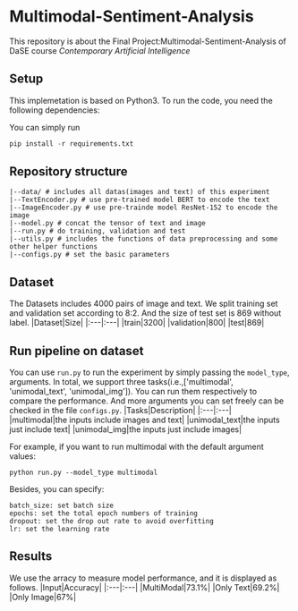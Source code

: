 # Multimodal-Sentiment-Analysis
This repository is about the Final Project:Multimodal-Sentiment-Analysis of DaSE course *Contemporary Artificial Intelligence*

## Setup
This implemetation is based on Python3. To run the code, you need the following dependencies:

You can simply run<br>
```python
pip install -r requirements.txt
```
## Repository structure
```
|--data/ # includes all datas(images and text) of this experiment
|--TextEncoder.py # use pre-trained model BERT to encode the text
|--ImageEncoder.py # use pre-trainde model ResNet-152 to encode the image
|--model.py # concat the tensor of text and image
|--run.py # do training, validation and test
|--utils.py # includes the functions of data preprocessing and some other helper functions
|--configs.py # set the basic parameters
```

## Dataset
The Datasets includes 4000 pairs of image and text. We split training set and validation set according to 8:2. And the size of test set is 869 without label.
|Dataset|Size|
|:---|:---|
|train|3200|
|validation|800|
|test|869|

## Run pipeline on dataset
You can use <code>run.py</code> to run the experiment by simply passing the <code>model_type</code>, arguments. In total, we support three tasks(i.e.,['multimodal', 'unimodal_text', 'unimodal_img']). You can run them respectively to compare the performance. And more arguments you can set freely can be checked in the file <code>configs.py</code>.
|Tasks|Description|
|:---|:---|
|multimodal|the inputs include images and text|
|unimodal_text|the inputs just include text|
|unimodal_img|the inputs just include images|

For example, if you want to run multimodal with the default argument values:
```
python run.py --model_type multimodal
```
Besides, you can specify:
```
batch_size: set batch size
epochs: set the total epoch numbers of training
dropout: set the drop out rate to avoid overfitting
lr: set the learning rate
```
## Results
We use the arracy to measure model performance, and it is displayed as follows.
|Input|Accuracy|
|:---|:---|
|MultiModal|73.1%|
|Only Text|69.2%|
|Only Image|67%|
